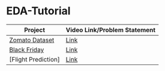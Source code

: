 # EDA-Tutorial
 | Project | Video Link/Problem Statement|
 |---------|-----------|
 | [Zomato Dataset](https://github.com/alotlikar1010/EDA-Tutorial/tree/main/1.Zomato_Dataset)| [Link](https://youtu.be/F-X82zhIfBo)|
 | [Black Friday](https://github.com/alotlikar1010/EDA-Tutorial/tree/main/2.Black_Friday)| [Link](https://youtu.be/cGez1q4iOFU)|
 | [Flight Prediction]| [Link](https://youtu.be/v5dqavbyE-I)|
